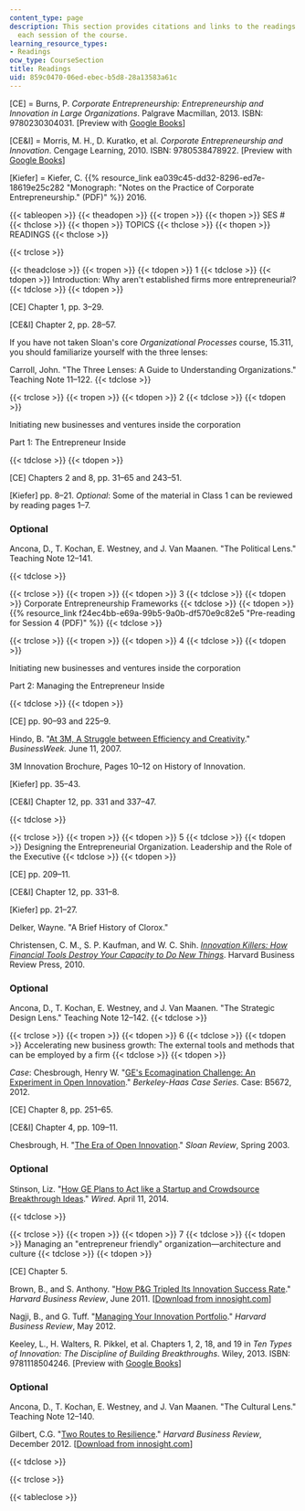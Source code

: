 ```yaml
---
content_type: page
description: This section provides citations and links to the readings assigned for
  each session of the course.
learning_resource_types:
- Readings
ocw_type: CourseSection
title: Readings
uid: 859c0470-06ed-ebec-b5d8-28a13583a61c
---
```


\[CE\] = Burns, P. _Corporate Entrepreneurship: Entrepreneurship and Innovation in Large Organizations_. Palgrave Macmillan, 2013. ISBN: 9780230304031. \[Preview with [Google Books](http://books.google.com/books?id=_TQdBQAAQBAJ&pg=PAfrontcover)\]

\[CE&I\] = Morris, M. H., D. Kuratko, et al. _Corporate Entrepreneurship and Innovation_. Cengage Learning, 2010. ISBN: 9780538478922. \[Preview with [Google Books](http://books.google.com/books?id=5kYZgkKlFFgC&pg=PAfrontcover)\]

\[Kiefer\] = Kiefer, C. {{% resource_link ea039c45-dd32-8296-ed7e-18619e25c282 "Monograph: \"Notes on the Practice of Corporate Entrepreneurship.\" (PDF)" %}} 2016.

{{< tableopen >}}
{{< theadopen >}}
{{< tropen >}}
{{< thopen >}}
SES #
{{< thclose >}}
{{< thopen >}}
TOPICS
{{< thclose >}}
{{< thopen >}}
READINGS
{{< thclose >}}

{{< trclose >}}

{{< theadclose >}}
{{< tropen >}}
{{< tdopen >}}
1
{{< tdclose >}}
{{< tdopen >}}
Introduction: Why aren't established firms more entrepreneurial?
{{< tdclose >}}
{{< tdopen >}}


\[CE\] Chapter 1, pp. 3–29.

\[CE&I\] Chapter 2, pp. 28–57.

If you have not taken Sloan's core _Organizational Processes_ course, 15.311, you should familiarize yourself with the three lenses:

Carroll, John. "The Three Lenses: A Guide to Understanding Organizations." Teaching Note 11–122.
{{< tdclose >}}

{{< trclose >}}
{{< tropen >}}
{{< tdopen >}}
2
{{< tdclose >}}
{{< tdopen >}}


Initiating new businesses and ventures inside the corporation

Part 1: The Entrepreneur Inside


{{< tdclose >}}
{{< tdopen >}}


\[CE\] Chapters 2 and 8, pp. 31–65 and 243–51.

\[Kiefer\] pp. 8–21. _Optional_: Some of the material in Class 1 can be reviewed by reading pages 1–7.

### Optional

Ancona, D., T. Kochan, E. Westney, and J. Van Maanen. "The Political Lens." Teaching Note 12–141.


{{< tdclose >}}

{{< trclose >}}
{{< tropen >}}
{{< tdopen >}}
3
{{< tdclose >}}
{{< tdopen >}}
Corporate Entrepreneurship Frameworks
{{< tdclose >}}
{{< tdopen >}}
{{% resource_link f24ec4bb-e69a-99b5-9a0b-df570e9c82e5 "Pre-reading for Session 4 (PDF)" %}}
{{< tdclose >}}

{{< trclose >}}
{{< tropen >}}
{{< tdopen >}}
4
{{< tdclose >}}
{{< tdopen >}}


Initiating new businesses and ventures inside the corporation

Part 2: Managing the Entrepreneur Inside


{{< tdclose >}}
{{< tdopen >}}


\[CE\] pp. 90–93 and 225–9.

Hindo, B. "[At 3M, A Struggle between Efficiency and Creativity](http://www.bloomberg.com/news/articles/2007-06-10/at-3m-a-struggle-between-efficiency-and-creativity)." _BusinessWeek._ June 11, 2007.

3M Innovation Brochure, Pages 10–12 on History of Innovation.

\[Kiefer\] pp. 35–43.

\[CE&I\] Chapter 12, pp. 331 and 337–47.


{{< tdclose >}}

{{< trclose >}}
{{< tropen >}}
{{< tdopen >}}
5
{{< tdclose >}}
{{< tdopen >}}
Designing the Entrepreneurial Organization. Leadership and the Role of the Executive
{{< tdclose >}}
{{< tdopen >}}


\[CE\] pp. 209–11.

\[CE&I\] Chapter 12, pp. 331–8.

\[Kiefer\] pp. 21–27.

Delker, Wayne. "A Brief History of Clorox."

Christensen, C. M., S. P. Kaufman, and W. C. Shih. [_Innovation Killers: How Financial Tools Destroy Your Capacity to Do New Things_](https://hbr.org/2008/01/innovation-killers-how-financial-tools-destroy-your-capacity-to-do-new-things). Harvard Business Review Press, 2010.

### Optional

Ancona, D., T. Kochan, E. Westney, and J. Van Maanen. "The Strategic Design Lens." Teaching Note 12–142.
{{< tdclose >}}

{{< trclose >}}
{{< tropen >}}
{{< tdopen >}}
6
{{< tdclose >}}
{{< tdopen >}}
Accelerating new business growth: The external tools and methods that can be employed by a firm
{{< tdclose >}}
{{< tdopen >}}


_Case_: Chesbrough, Henry W. "[GE's Ecomagination Challenge: An Experiment in Open Innovation](https://journals.sagepub.com/doi/10.1525/cmr.2012.54.3.140)." _Berkeley-Haas Case Series_. Case: B5672, 2012.

\[CE\] Chapter 8, pp. 251–65.

\[CE&I\] Chapter 4, pp. 109–11.

Chesbrough, H. "[The Era of Open Innovation](http://sloanreview.mit.edu/article/the-era-of-open-innovation/)." _Sloan Review_, Spring 2003.

### Optional

Stinson, Liz. "[How GE Plans to Act like a Startup and Crowdsource Breakthrough Ideas](http://www.wired.com/2014/04/how-ge-plans-to-act-like-a-startup-and-crowdsource-great-ideas/)." _Wired_. April 11, 2014.


{{< tdclose >}}

{{< trclose >}}
{{< tropen >}}
{{< tdopen >}}
7
{{< tdclose >}}
{{< tdopen >}}
Managing an "entrepreneur friendly" organization—architecture and culture
{{< tdclose >}}
{{< tdopen >}}


\[CE\] Chapter 5.

Brown, B., and S. Anthony. "[How P&G Tripled Its Innovation Success Rate](https://hbr.org/2011/06/how-pg-tripled-its-innovation-success-rate)." _Harvard Business Review_, June 2011. \[[Download from innosight.com](http://www.innosight.com/innovation-resources/how-pg-tripled-its-innovation-success-rate.cfm)\]

Nagji, B., and G. Tuff. "[Managing Your Innovation Portfolio](https://hbr.org/2012/05/managing-your-innovation-portfolio)." _Harvard Business Review_, May 2012.

Keeley, L., H. Walters, R. Pikkel, et al. Chapters 1, 2, 18, and 19 in _Ten Types of Innovation: The Discipline of Building Breakthroughs_. Wiley, 2013. ISBN: 9781118504246. \[Preview with [Google Books](http://books.google.com/books?id=TW4YAAAAQBAJ&pg=PAfrontcover)\]

### Optional

Ancona, D., T. Kochan, E. Westney, and J. Van Maanen. "The Cultural Lens." Teaching Note 12–140.

Gilbert, C.G. "[Two Routes to Resilience](https://hbr.org/2012/12/two-routes-to-resilience)." _Harvard Business Review_, December 2012. \[[Download from innosight.com](http://www.innosight.com/innovation-resources/two-routes-to-resilience-article.cfm)\]


{{< tdclose >}}

{{< trclose >}}

{{< tableclose >}}